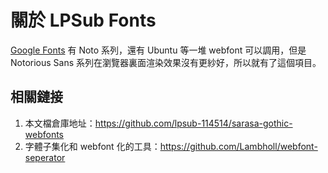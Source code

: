 # 關於 LPSub Fonts

[Google Fonts](https://developers.google.com/fonts/docs/getting_started) 有 Noto 系列，還有 Ubuntu 等一堆 webfont 可以調用，但是 Notorious Sans 系列在瀏覽器裏面渲染效果沒有更紗好，所以就有了這個項目。

## 相關鏈接

1. 本文檔倉庫地址：<https://github.com/lpsub-114514/sarasa-gothic-webfonts>
2. 字體子集化和 webfont 化的工具：<https://github.com/Lambholl/webfont-seperator>
